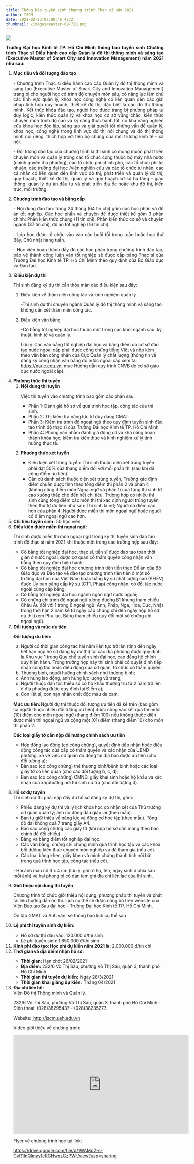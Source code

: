 ```yaml
---
title: Thông báo tuyển sinh chương trình Thạc sĩ năm 2021
author: ISCM
date: 2021-02-23T07:00:46.427Z
thumbnail: /images/master-09-720.png
---
```

![](/images/master-17-1256.png)

<p align="justify"> 
<b>Trường Đại học Kinh tế TP. Hồ Chí Minh thông báo tuyển sinh Chương trình Thạc sĩ Điều hành cao cấp Quản lý đô thị thông minh và sáng tạo (Executive Master of Smart City and Innovation Management) năm 2021 như sau: </b>

<ol>
  <li><strong> Mục tiêu và đối tượng đào tạo  </strong></li>
<p align='justify'>- Chương trình Thạc sĩ điều hành cao cấp Quản lý đô thị thông minh và sáng tạo (Executive Master of Smart City and Innovation Management) trang bị cho người học có trình độ chuyên môn sâu, có năng lực làm chủ các lĩnh vực quản lý, khoa học công nghệ có liên quan đến các giải pháp tích hợp quy hoạch, thiết kế đô thị, đặc biệt là các đô thị thông minh. Kết thúc khóa đào tạo, người học được trang bị phương pháp tư duy logic, kiến thức quản lý và khoa học cơ sở vững chắc, kiến thức chuyên môn trình độ cao và kỹ năng thực hành tốt, có khả năng nghiên cứu khoa học độc lập, sáng tạo và giải quyết tốt những vấn đề quản lý, khoa học, công nghệ trong lĩnh vực đô thị nói chung và đô thị thông minh nói riêng, thích hợp với tiến bộ chung của môi trường kinh tế - xã hội. </p>

<p align='justify'> - Đối tượng đào tạo của chương trình là thí sinh có mong muốn phát triển chuyên môn và quản lý trong các tổ chức công thuộc bộ máy nhà nước (chính quyền địa phương), các tổ chức phi chính phủ, các tổ chức phi lợi nhuận, các trường đại học /viện nghiên cứu và các tổ chức tư nhân, các cá nhân có liên quan đến lĩnh vực đô thị, phát triển và quản lý đô thị, quy hoạch, thiết kế đô thị, quản lý và quy hoạch cơ sở hạ tầng - giao thông, quản lý dự án đầu tư và phát triển địa ốc hoặc khu đô thị, kiến trúc, môi trường. </p>

<li><strong>Chương trình đào tạo và bằng cấp</strong></li>

<p align='justify'>- Nội dung đào tạo: trong 24 tháng (64 tín chỉ) gồm các học phần và đồ án tốt nghiệp. Các học phần và chuyên đề được thiết kế gồm 3 phần chính: Phần kiến thức chung (11 tín chỉ), Phần kiến thức cơ sở và chuyên ngành (37 tín chỉ), đồ án tốt nghiệp (16 tín chỉ). 
</p>

<p align='justify'>- Lớp học được tổ chức vào vào các buổi tối trong tuần hoặc học thứ Bảy, Chủ nhật hàng tuần. </p>

<p align='justify'>- Học viên hoàn thành đầy đủ các học phần trong chương trình đào tạo, bảo vệ thành công luận văn tốt nghiệp sẽ được cấp bằng Thạc sĩ của Trường Đại học Kinh tế TP. Hồ Chí Minh theo quy định của Bộ Giáo dục và Đào tạo. </p>

<li> <strong> Điều kiện dự thi </strong>

Thí sinh đăng ký dự thi cần thỏa mãn các điều kiện sau đây:

<ol>
<li>Điều kiện về thâm niên công tác và kinh nghiệm quản lý </li> 
</li>

<dl>-Thí sinh dự thi chuyên ngành Quản lý đô thị thông minh và sáng tạo không cần xét thâm niên công tác. 
</dl>

<li> Điều kiện văn bằng 
</li>

<dl>-Có bằng tốt nghiệp đại học thuộc một trong các khối ngành sau: kỹ thuật, kinh tế và quản lý. 
</dl>

<dl>Lưu ý: Các văn bằng tốt nghiệp đại học và bảng điểm do cơ sở đào tạo nước ngoài cấp phải được công chứng tiếng Việt và nộp kèm theo văn bản công nhận của Cục Quản lý chất lượng (thông tin về đăng ký công nhận văn bằng do nước ngoài cấp xem tại <a href="https://naric.edu.vn">https://naric.edu.vn</a>, mục Hướng dẫn quy trình CNVB do cơ sở giáo dục nước ngoài cấp). 
</dl>
</ol>

<li> <strong>Phương thức thi tuyển</strong>

<ol> <li> <strong>Nội dung thi tuyển</strong> 
</li>

<dl> Việc thi tuyển vào chương trình bao gồm các phần sau:

* Phần 1: Đánh giá hồ sơ về quá trình học tập, công tác của thí sinh.
* Phần 2: Thi kiểm tra năng lực tư duy dạng GMAT.
* Phần 3: Kiểm tra trình độ ngoại ngữ theo quy định tuyển sinh đào tạo trình độ thạc sĩ của Trường Đại học Kinh tế TP. Hồ Chí Minh
* Phần 4: Phỏng vấn nhằm đánh giá động cơ và khả năng hoàn thành khóa học; kiểm tra kiến thức và kinh nghiệm xử lý tình huống thực tế.

</dl>

<li> <strong> Phương thức xét tuyển </strong> </li>

* Điều kiện xét trúng tuyển: Thí sinh thuộc diện xét trúng tuyển phải đạt 50% của thang điểm đối với mỗi phần thi (sau khi đã cộng điểm ưu tiên).
* Căn cứ danh sách thuộc diện xét trúng tuyển, Trường xác định điểm chuẩn được tính theo tổng điểm thi phần 2 và phần 4 (không cộng điểm môn Ngoại ngữ và phần 1) của từng thí sinh từ cao xuống thấp cho đến hết chỉ tiêu. Trường hợp có nhiều thí sinh cùng tổng điểm các môn thi thì xác định người trúng tuyển theo thứ tự ưu tiên như sau: Thí sinh là nữ; Người có điểm cao hơn của phần 4; Người được miễn thi môn ngoại ngữ hoặc người có điểm ngoại ngữ cao hơn.

</ol>

<li> <strong> Chỉ tiêu tuyển sinh </strong> : 50 học viên </li>

<li> <strong> Điều kiện được miễn thi ngoại ngữ:</strong>

Thí sinh được miễn thi môn ngoại ngữ trong kỳ thi tuyển sinh đào tạo trình độ thạc sĩ năm 2021 khi thuộc một trong các trường hợp sau đây:

* Có bằng tốt nghiệp đại học, thạc sĩ, tiến sĩ được đào tạo toàn thời gian ở nước ngoài, được cơ quan có thẩm quyền công nhận văn bằng theo quy định hiện hành;
* Có bằng tốt nghiệp đại học chương trình tiên tiến theo Đề án của Bộ Giáo dục và Đào tạo về đào tạo chương trình tiên tiến ở một số trường đại học của Việt Nam hoặc bằng kỹ sư chất lượng cao (PFIEV) được Ủy ban bằng cấp kỹ sư (CT1, Pháp) công nhận, có đối tác nước ngoài cùng cấp bằng;
* Có bằng tốt nghiệp đại học ngành ngôn ngữ nước ngoài;
* Có chứng chỉ trình độ ngoại ngữ tương đương B1 khung tham chiếu Châu Âu đối với 1 trong 6 ngoại ngữ: Anh, Pháp, Nga, Hoa, Đức, Nhật trong thời hạn 2 năm kể từ ngày cấp chứng chỉ đến ngày nộp hồ sơ dự thi (xem Phụ lục, Bảng tham chiếu quy đổi một số chứng chỉ ngoại ngữ).

</li>
<li><strong> Đối tượng và mức ưu tiên </strong>
<dl><strong>
Đối tượng ưu tiên:</strong> 
<dl>

<ol type='a'>
<li>Người có thời gian công tác hai năm liên tục trở lên (tính đến ngày hết hạn nộp hồ sơ đăng ký dự thi) tại các địa phương được quy định là Khu vực 1 trong Quy chế tuyển sinh đại học, cao đẳng hệ chính quy hiện hành. Trong trường hợp này thí sinh phải có quyết định tiếp nhận công tác hoặc điều động của cơ quan, tổ chức có thẩm quyền;  
</li>

<li>Thương binh, người hưởng chính sách như thương binh; 
</li>

<li> Anh hùng lao động, anh hùng lực lượng vũ trang; 
</li>

<li>Người thuộc dân tộc thiểu số có hộ khẩu thường trú từ 2 năm trở lên ở địa phương được quy định tại Điểm a); </li>

<li>Con liệt sĩ, con nạn nhân chất độc màu da cam.</li>
</ol>

<dl> <strong>Mức ưu tiên: </strong>Người dự thi thuộc đối tượng ưu tiên đã kể trên (bao gồm cả người thuộc nhiều đối tượng ưu tiên) được cộng vào kết quả thi mười (10) điểm cho môn ngoại ngữ (thang điểm 100) nếu không thuộc diện được miễn thi ngoại ngữ và cộng một (01) điểm (thang điểm 10) cho môn thi phần 2. 
</dl>

<dl> <strong>Các loại giấy tờ cần nộp để hưởng chính sách ưu tiên </strong></dl>

<ul> 
<li>Hợp đồng lao động (có công chứng), quyết định tiếp nhận hoặc điều động công tác của cấp có thẩm quyền và xác nhận của UBND phường, xã về việc cơ quan đó đóng tại địa bàn được ưu tiên (cho đối tượng a); 
</li>

<li>Bản sao (có công chứng) thẻ thương binh/bệnh binh hoặc các loại giấy tờ có liên quan (cho các đối tượng b, c, đ); 
</li>

<li>Bản sao (có công chứng) CMND, giấy khai sinh hoặc hộ khẩu và xác nhận của xã/phường nơi thí sinh cư trú (cho đối tượng d).</li>
</ul>
</li>

<li> <strong>Hồ sơ dự tuyển 
</strong> </li

Thí sinh dự thi phải nộp đầy đủ hồ sơ đăng ký dự thi, gồm:

* Phiếu đăng ký dự thi và lý lịch khoa học có nhận xét của Thủ trưởng cơ quan quản lý; ảnh có đóng dấu giáp lai (theo mẫu).
* Bản tự giới thiệu về năng lực và động cơ học tập (theo mẫu). Tổng độ dài không quá 7 trang giấy A4.
* Bản sao công chứng các giấy tờ (khi nộp hồ sơ cần mang theo bản chính để đối chiếu):
* Bằng và bảng điểm tốt nghiệp đại học.
* Các văn bằng, chứng chỉ chứng minh quá trình học tập và các khóa bồi dưỡng kiến thức chuyên môn nghiệp vụ đã tham gia (nếu có).
* Các loại bằng khen, giấy khen và minh chứng thành tích nổi bật trong quá trình học tập, công tác (nếu có).

\- Hai ảnh màu cỡ 3 x 4 cm (lưu ý: ghi rõ họ, tên, ngày sinh ở phía sau mỗi ảnh) và hai phong bì có dán tem ghi địa chỉ liên lạc của thí sinh.

<li> <strong>Giới thiệu nội dung thi tuyển</strong> </li>

<dl>Chương trình tổ chức giới thiệu nội dung, phương pháp thi tuyển và phát tài liệu hướng dẫn ôn thi. Lịch cụ thể sẽ được công bố trên website của Viện Đào tạo Sau đại học - Trường Đại học Kinh tế TP. Hồ Chí Minh.

Ôn tập GMAT và Anh văn: sẽ thông báo lịch cụ thể sau

</dl>

<li> <strong>Lệ phí thi tuyển sinh dự kiến: </strong> </li>

* Hồ sơ dự thi đầu vào: 120.000 đ/thí sinh
* Lệ phí tuyển sinh: 1.650.000 đ/thí sinh

<li> <strong> Kinh phí đào tạo: Học phí dự kiến năm 2021 là: </strong>2.000.000 đ/tín chỉ </li>

<li><strong> Thời gian và địa điểm nhận hồ sơ:</strong></li>
<ul> 
<li><strong>Thời gian: </strong>
Hạn chót 26/02/2021 
</li>
<li><strong>Địa điểm:</strong> 232/6 Võ Thị Sáu, phường Võ Thị Sáu, quận 3, thành phố Hồ Chí Minh</li>

<li><strong>Thời gian thi tuyển dự kiến: </strong> Ngày 28/3/2021</li>

<li><strong>Thời gian khai giảng dự kiến: 
</strong> Tháng 04/2021</li>
</ul>

<li><strong>Địa chỉ liên hệ: </strong> 
</li>Viện Đô thị Thông minh và Quản lý.

232/6 Võ Thị Sáu, phường Võ Thị Sáu, quận 3, thành phố Hồ Chí Minh - Điện thoại: (028)38295437 - (028)38235277.

Website: <a href="http://iscm.ueh.edu.vn"> http://iscm.ueh.edu.vn</a>

Video giới thiệu về chương trình:

<iframe width="560" height="315" src="https://www.youtube.com/embed/NrtYcJBrxaU" frameborder="0" allow="accelerometer; autoplay; clipboard-write; encrypted-media; gyroscope; picture-in-picture" allowfullscreen></iframe>

Flyer về chương trình học tại link:

<a href="https://drive.google.com/file/d/1WAMo2-c-CvR1InQlmyy1cRGHwnzGzPW-/view?usp=sharing">https://drive.google.com/file/d/1WAMo2-c-CvR1InQlmyy1cRGHwnzGzPW-/view?usp=sharing</a>

</ol> 
</p>